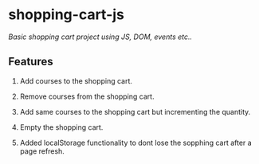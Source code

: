 # shopping-cart-js

_Basic shopping cart project using JS, DOM, events etc.._

## Features

1. Add courses to the shopping cart.

2. Remove courses from the shopping cart.

3. Add same courses to the shopping cart but incrementing the quantity.

4. Empty the shopping cart.

5. Added localStorage functionality to dont lose the sopphing cart after a page refresh.